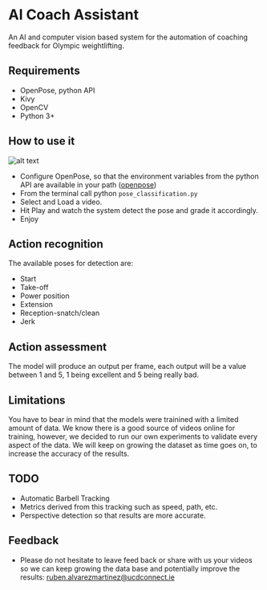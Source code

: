 # AI Coach Assistant

An AI and computer vision based system for the automation of coaching feedback for Olympic weightlifting.

## Requirements

- OpenPose, python API
- Kivy
- OpenCV
- Python 3+

## How to use it

![alt text](https://github.com/RubenAMtz/ai-sports-assistant/blob/master/img/lift.gif)

- Configure OpenPose, so that the environment variables from the python API are available in your path ([openpose](https://github.com/CMU-Perceptual-Computing-Lab/openpose/tree/master/examples/tutorial_api_python))
- From the terminal call python `pose_classification.py`
- Select and Load a video.
- Hit Play and watch the system detect the pose and grade it accordingly.
- Enjoy

## Action recognition

The available poses for detection are:

- Start
- Take-off
- Power position
- Extension
- Reception-snatch/clean
- Jerk

## Action assessment

The model will produce an output per frame, each output will be a value between 1 and 5, 1 being excellent and 5 being really bad.

## Limitations

You have to bear in mind that the models were trainined with a limited amount of data. We know there is a good source of videos online for training, however, we decided to run our own experiments to validate every aspect of the data. We will keep on growing the dataset as time goes on, to increase the accuracy of the results.

## TODO

- Automatic Barbell Tracking 
- Metrics derived from this tracking such as speed, path, etc.
- Perspective detection so that results are more accurate.

## Feedback

- Please do not hesitate to leave feed back or share with us your videos so we can keep growing the data base and potentially improve the results: ruben.alvarezmartinez@ucdconnect.ie
